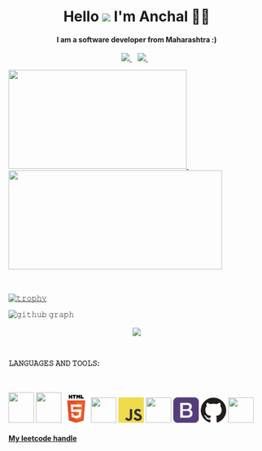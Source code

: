 <h1 align='center'>
  Hello  <a target="_blank">
    <img src="https://github.com/JayantGoel001/JayantGoel001/blob/master/GIF/Hi.gif" width="40px" />
  </a> I'm Anchal 👩‍💻
</h1>
<h4 align ="center">I am a software developer from Maharashtra :) </h4>
<p align='center'>
  
  <a href="https://www.linkedin.com/in/akash-vinchankar/" rel="noopener noreferrer">
    <img src="https://img.shields.io/badge/linkedin-%230077B5.svg?&style=for-the-badge&logo=linkedin&logoColor=white" />
  </a>&nbsp;&nbsp;
  <a href="https://www.instagram.com/aakashvinchankar/" target="_blank">
    <img src="https://img.shields.io/badge/instagram-%23E4405F.svg?&style=for-the-badge&logo=instagram&logoColor=white" />        
  </a>&nbsp;&nbsp;
  
</p>

<p>
  <a align="left" href="https://github.com/akashvinchankar">
    <img height="195px" width="350" src="https://github-readme-stats.vercel.app/api/top-langs/?username=code1511&text_color=FFFFFF&bg_color=000000&title_color=94b4a4&langs_count=15&layout=compact&hide_border=false" />
  </a>&nbsp;&nbsp;&nbsp;&nbsp;
  <a align="right" href="https://github.com/akashvinchankar">
  <img height="195px" src="https://github-readme-stats.vercel.app/api?username=code1511&text_color=FFFFFF&bg_color=000000&title_color=94b4a4&show_icons=true&count_private=true&layout=compact&hide_border=false" width="420"></a>
  <br/>
</p>

<br/>

[![𝚝𝚛𝚘𝚙𝚑𝚢](https://github-profile-trophy.vercel.app/?username=code1511&column=8&margin-w=15&margin-h=15&no-bg=true&no-frame=true&theme=juicyfresh)](https://github.com/akashvinchankar)

![𝚐𝚒𝚝𝚑𝚞𝚋 𝚐𝚛𝚊𝚙𝚑](https://activity-graph.herokuapp.com/graph?username=akashvinchankar&theme=react-dark&hide_border=true&area=true)
 <br/>
 
 <!--Current steak-->
<p align="center" margin-left="6px">
  <a>
    <img align="center" src="https://github-readme-streak-stats.herokuapp.com/?user=akashvinchankar&theme=dark&hide_border=true"/>
  </a>
</p>

 <br/>
 
**𝙻𝙰𝙽𝙶𝚄𝙰𝙶𝙴𝚂 𝙰𝙽𝙳 𝚃𝙾𝙾𝙻𝚂:**  

<br/>
<br/>
<code><img height="60" width="50" src="https://www.naveedashfaq.me/img/c++.png"></code>
<code><img height="60" width="50" src="https://cdn.iconscout.com/icon/free/png-512/c-programming-569564.png"></code>
<code><img height="55" width="50" src="https://raw.githubusercontent.com/github/explore/80688e429a7d4ef2fca1e82350fe8e3517d3494d/topics/html/html.png"></code>
<code><img height="50" width="50" src="https://cdn.iconscout.com/icon/free/png-256/css-131-722685.png"></code>
<code><img height="50" width="50" src="https://raw.githubusercontent.com/github/explore/80688e429a7d4ef2fca1e82350fe8e3517d3494d/topics/javascript/javascript.png"></code>
<code><img height="50" width="50" src="https://upload.wikimedia.org/wikipedia/commons/thumb/3/3f/Git_icon.svg/1024px-Git_icon.svg.png"></code>
<code><img height="50" width="50" src="https://raw.githubusercontent.com/github/explore/80688e429a7d4ef2fca1e82350fe8e3517d3494d/topics/bootstrap/bootstrap.png"></code>
<code><img height="50" width="50" src="https://raw.githubusercontent.com/github/explore/80688e429a7d4ef2fca1e82350fe8e3517d3494d/topics/github-api/github-api.png"></code>
<code><img height="50" width="50" src="https://cdn.iconscout.com/icon/free/png-512/mongodb-3-1175138.png"></code>
<!-- <code><img height="40" width="40" src="https://raw.githubusercontent.com/github/explore/80688e429a7d4ef2fca1e82350fe8e3517d3494d/topics/typescript/typescript.png"></code> -->
<br>
  <h4><a href="https://leetcode.com/akashvinchankar/"> My leetcode handle</a></h4>
<!--
**code1511/code1511** is a ✨ _special_ ✨ repository because its `README.md` (this file) appears on your GitHub profile.
Here are some ideas to get you started:
- 🔭 I’m currently working on React based project
- 🌱 I’m currently learning Swift Programming
- 📫 How to reach me:akashvinchankar@gmail.com
-->
